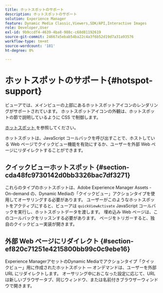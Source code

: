 ```yaml
---
title: ホットスポットのサポート
description: ホットスポットのサポート
solution: Experience Manager
feature: Dynamic Media Classic,Viewers,SDK/API,Interactive Images
role: Developer,User
exl-id: 9b9ccdf4-4639-4ba8-988c-c68d81192619
source-git-commit: 24667a5ebab54ba22c4a3f6b52d19d7a31a93576
workflow-type: tm+mt
source-wordcount: '181'
ht-degree: 0%

---
```


# ホットスポットのサポート{#hotspot-support}

ビューアでは、メインビューの上部にあるホットスポットアイコンのレンダリングがサポートされています。 ホットスポットアイコンの外観は、ホットスポットの節で説明しているように CSS で制御します。

[ ホットスポット ](../../c-html5-aem-asset-viewers/c-html5-aem-interactive-images/c-html5-aem-interactive-image-customizingviewer/r-html5-aem-int-image-customize-hotspots.md#reference-2ac3cc414ef2467390bf53145f1d8d74) を参照してください。

ホットスポットは、JavaScript コールバックを呼び出すことで、ホストしている Web ページでクイックビュー機能を有効にするか、ユーザーを外部 Web ページにリダイレクトすることができます。

## クイックビューホットスポット {#section-cda48fc9730142d0bb3326bac7df3271}

これらのタイプのホットスポットは、Adobe Experience Manager Assets - On-demand の、Dynamic Mediaの「クイックビュー」アクションタイプを使用してオーサリングする必要があります。 ユーザーがこのようなホットスポットをアクティブにすると、ビューアは `quickViewActivate` JavaScript コールバックを実行し、ホットスポットデータを渡します。 埋め込み Web ページは、このコールバックをリッスンする必要があります。 ページをトリガーすると、独自のクイックビュー実装が開きます。

## 外部 Web ページにリダイレクト {#section-ef820c71251e4215800bb99c0c9ebe16}

Experience ManagerアセットのDynamic Mediaでアクションタイプ「クイックビュー」用に作成されたホットスポット — オンデマンドは、ユーザーを外部 URL にリダイレクトします。 オーサリング中におこなった設定に応じて、URL は新しいブラウザータブ、同じウィンドウ、または名前付きブラウザーウィンドウで開きます。
